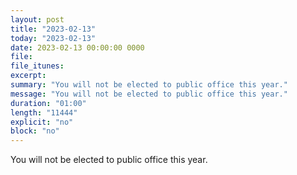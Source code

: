 ```yaml
---
layout: post
title: "2023-02-13"
today: "2023-02-13"
date: 2023-02-13 00:00:00 0000
file:
file_itunes:
excerpt:
summary: "You will not be elected to public office this year."
message: "You will not be elected to public office this year."
duration: "01:00"
length: "11444"
explicit: "no"
block: "no"
---
```

You will not be elected to public office this year.


